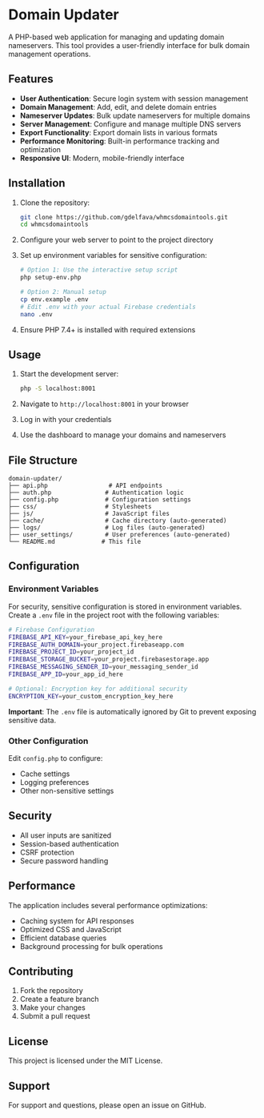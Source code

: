 # Domain Updater

A PHP-based web application for managing and updating domain nameservers. This tool provides a user-friendly interface for bulk domain management operations.

## Features

- **User Authentication**: Secure login system with session management
- **Domain Management**: Add, edit, and delete domain entries
- **Nameserver Updates**: Bulk update nameservers for multiple domains
- **Server Management**: Configure and manage multiple DNS servers
- **Export Functionality**: Export domain lists in various formats
- **Performance Monitoring**: Built-in performance tracking and optimization
- **Responsive UI**: Modern, mobile-friendly interface

## Installation

1. Clone the repository:
   ```bash
   git clone https://github.com/gdelfava/whmcsdomaintools.git
   cd whmcsdomaintools
   ```

2. Configure your web server to point to the project directory

3. Set up environment variables for sensitive configuration:
   ```bash
   # Option 1: Use the interactive setup script
   php setup-env.php
   
   # Option 2: Manual setup
   cp env.example .env
   # Edit .env with your actual Firebase credentials
   nano .env
   ```

4. Ensure PHP 7.4+ is installed with required extensions

## Usage

1. Start the development server:
   ```bash
   php -S localhost:8001
   ```

2. Navigate to `http://localhost:8001` in your browser

3. Log in with your credentials

4. Use the dashboard to manage your domains and nameservers

## File Structure

```
domain-updater/
├── api.php                 # API endpoints
├── auth.php               # Authentication logic
├── config.php             # Configuration settings
├── css/                   # Stylesheets
├── js/                    # JavaScript files
├── cache/                 # Cache directory (auto-generated)
├── logs/                  # Log files (auto-generated)
├── user_settings/         # User preferences (auto-generated)
└── README.md             # This file
```

## Configuration

### Environment Variables

For security, sensitive configuration is stored in environment variables. Create a `.env` file in the project root with the following variables:

```bash
# Firebase Configuration
FIREBASE_API_KEY=your_firebase_api_key_here
FIREBASE_AUTH_DOMAIN=your_project.firebaseapp.com
FIREBASE_PROJECT_ID=your_project_id
FIREBASE_STORAGE_BUCKET=your_project.firebasestorage.app
FIREBASE_MESSAGING_SENDER_ID=your_messaging_sender_id
FIREBASE_APP_ID=your_app_id_here

# Optional: Encryption key for additional security
ENCRYPTION_KEY=your_custom_encryption_key_here
```

**Important**: The `.env` file is automatically ignored by Git to prevent exposing sensitive data.

### Other Configuration

Edit `config.php` to configure:
- Cache settings
- Logging preferences
- Other non-sensitive settings

## Security

- All user inputs are sanitized
- Session-based authentication
- CSRF protection
- Secure password handling

## Performance

The application includes several performance optimizations:
- Caching system for API responses
- Optimized CSS and JavaScript
- Efficient database queries
- Background processing for bulk operations

## Contributing

1. Fork the repository
2. Create a feature branch
3. Make your changes
4. Submit a pull request

## License

This project is licensed under the MIT License.

## Support

For support and questions, please open an issue on GitHub. 